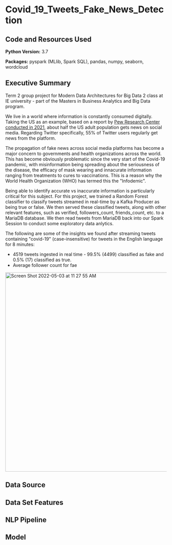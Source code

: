 # Covid_19_Tweets_Fake_News_Detection

## Code and Resources Used
**Python Version:** 3.7

**Packages:** pyspark (MLlib, Spark SQL), pandas, numpy, seaborn, wordcloud

## Executive Summary 

Term 2 group project for Modern Data Architectures for Big Data 2 class at IE university - part of the Masters in Business Analytics and Big Data program.

We live in a world where information is constantly consumed digitally. Taking the US as an example, based on a report by [Pew Research Center conducted in 2021](https://www.pewresearch.org/internet/2021/04/07/social-media-use-in-2021/), about half the US adult population gets news on social media. Regarding Twitter specifically, 55% of Twitter users regularly get news from the platform. 

The propagation of fake news across social media platforms has become a major concern to governments and health organizations across the world. This has become obviously problematic since the very start of the Covid-19 pandemic, with misinformation being spreading about the seriousness of the disease, the efficacy of mask wearing and innacurate information ranging from treatments to cures to vaccinations. This is a reason why the World Health Organization (WHO) has termed this the "Infodemic". 

Being able to identify accurate vs inaccurate information is particularly critical for this subject. For this project, we trained a Random Forest classifier to classify tweets streamed in real-time by a Kafka Producer as being true or false. We then served these classified tweets, along with other relevant features, such as verified, followers_count, friends_count, etc. to a MariaDB database.  We then read tweets from MariaDB back into our Spark Session to conduct some exploratory data anlytics.

The following are some of the insights we found after streaming tweets containing "covid-19" (case-insensitive) for tweets in the English language for 8 minutes: 
* 4519 tweets ingested in real time - 99.5% (4499) classified as fake and 0.5% (17) classified as true.
* Average follower count for fae

<img width="621" alt="Screen Shot 2022-05-03 at 11 27 55 AM" src="https://user-images.githubusercontent.com/64847974/166431385-21ef4d87-5d5c-4a11-9fe9-a338fc8fa75d.png">




## Data Source

## Data Set Features

## NLP Pipeline

## Model 
